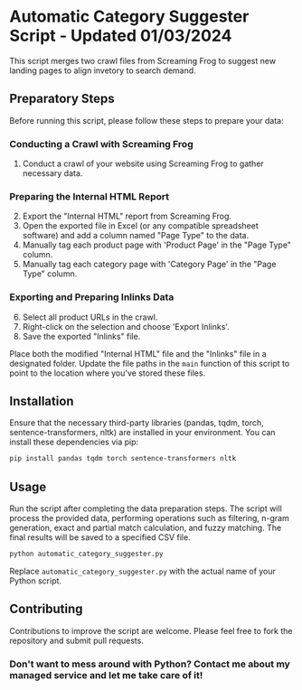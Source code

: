 # Automatic Category Suggester Script - Updated 01/03/2024

This script merges two crawl files from Screaming Frog to suggest new landing pages to align invetory to search demand.
## Preparatory Steps

Before running this script, please follow these steps to prepare your data:

### Conducting a Crawl with Screaming Frog
1. Conduct a crawl of your website using Screaming Frog to gather necessary data.

### Preparing the Internal HTML Report
2. Export the "Internal HTML" report from Screaming Frog.
3. Open the exported file in Excel (or any compatible spreadsheet software) and add a column named "Page Type" to the data.
4. Manually tag each product page with 'Product Page' in the "Page Type" column.
5. Manually tag each category page with 'Category Page' in the "Page Type" column.

### Exporting and Preparing Inlinks Data
6. Select all product URLs in the crawl.
7. Right-click on the selection and choose 'Export Inlinks'.
8. Save the exported "Inlinks" file.

Place both the modified "Internal HTML" file and the "Inlinks" file in a designated folder. Update the file paths in the `main` function of this script to point to the location where you've stored these files.

## Installation

Ensure that the necessary third-party libraries (pandas, tqdm, torch, sentence-transformers, nltk) are installed in your environment. You can install these dependencies via pip:

```bash
pip install pandas tqdm torch sentence-transformers nltk
```

## Usage

Run the script after completing the data preparation steps. The script will process the provided data, performing operations such as filtering, n-gram generation, exact and partial match calculation, and fuzzy matching. The final results will be saved to a specified CSV file.

```python
python automatic_category_suggester.py
```

Replace `automatic_category_suggester.py` with the actual name of your Python script.

## Contributing

Contributions to improve the script are welcome. Please feel free to fork the repository and submit pull requests.

### Don't want to mess around with Python? Contact me about my managed service and let me take care of it!
